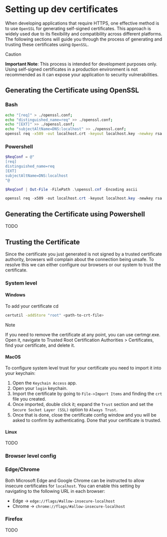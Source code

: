
# Setting up dev certificates

When developing applications that require HTTPS, one effective method is to use `OpenSSL` for generating self-signed certificates. This approach is widely used due to its flexibility and compatibility across different platforms. The following sections will guide you through the process of generating and trusting these certificates using `OpenSSL`.

> [!CAUTION]
> **Important Note**: This process is intended for development purposes only. Using self-signed certificates in a production environment is not recommended as it can expose your application to security vulnerabilities.

## Generating the Certificate using OpenSSL

### Bash
```bash
echo "[req]" > ./openssl.conf;
echo "distinguished_name=req" >> ./openssl.conf;
echo "[EXT]" >> ./openssl.conf;
echo "subjectAltName=DNS:localhost" >> ./openssl.conf;
openssl req -x509 -out localhost.crt -keyout localhost.key -newkey rsa:2048 -nodes -sha256 -subj '/CN=localhost' -days 365 -extensions EXT -config ./openssl.conf
```

### Powershell

```powershell
$ReqConf = @"
[req]
distinguished_name=req
[EXT]
subjectAltName=DNS:localhost
"@

$ReqConf | Out-File -FilePath .\openssl.cnf -Encoding ascii

openssl req -x509 -out localhost.crt -keyout localhost.key -newkey rsa:2048 -nodes -sha256 -subj '/CN=localhost' -days 365 -extensions EXT -config .\openssl.cnf
```

## Generating the Certificate using Powershell

TODO

## Trusting the Certificate

Since the certificate you just generated is not signed by a trusted certificate authority, browsers will complain about the connection being unsafe. To resolve this we can either configure our browsers or our system to trust the certificate.

### System level

#### Windows

To add your certificate cd

```bash
certutil -addStore "root" <path-to-crt-file>
```
> [!NOTE]
> If you need to remove the certificate at any point, you can use certmgr.exe. Open it, navigate to Trusted Root Certification Authorities > Certificates, find your certificate, and delete it.

#### MacOS

To configure system level trust for your certificate you need to import it into your keychain:

1. Open the `Keychain Access` app.
1. Open your `login` keychain.
1. Import the certificate by going to `File->Import Items` and finding the `crt` file you created.
1. Once imported, double click it; expand the `Trust` section and set the `Secure Socket Layer (SSL)` option to `Always Trust`.
1. Once that is done, close the certificate config window and you will be asked to confirm by authenticating. Done that your certificate is trusted.


#### Linux

TODO


### Browser level config

### Edge/Chrome

Both Microsoft Edge and Google Chrome can be instructed to allow insecure certificates for `localhost`. You can enable this setting by navigating to the following URL in each browser:

- Edge -> `edge://flags/#allow-insecure-localhost`
- Chrome -> `chrome://flags/#allow-insecure-localhost`


### Firefox

TODO